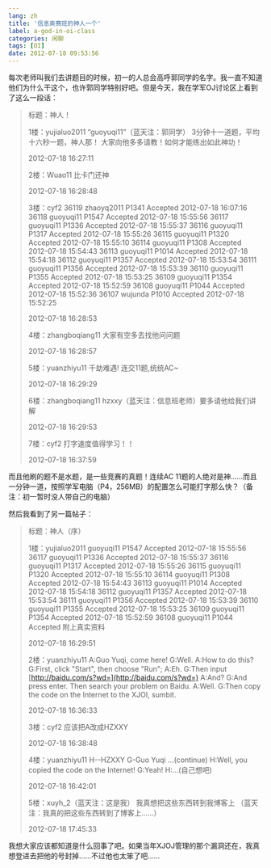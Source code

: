 ```yaml
---
lang: zh
title: '信息奥赛班的神人一个'
label: a-god-in-oi-class
categories: 闲聊
tags: [OI]
date: 2012-07-18 09:53:56
---
```

每次老师叫我们去讲题目的时候，初一的人总会高呼郭同学的名字。我一直不知道他们为什么干这个，也许郭同学特别好吧。但是今天，我在学军OJ讨论区上看到了这么一段话：

<blockquote>
标题：神人！

1楼：yujialuo2011
“guoyuqi11”（蓝天注：郭同学）
3分钟十一道题，平均十六秒一题，神人那！
大家向他多多请教！如何才能练出如此神功！

2012-07-18 16:27:11

2楼：Wuao11
比卡门还神

2012-07-18 16:28:48

3楼：cyf2
36119    zhaoyq2011 P1341 Accepted 2012-07-18 16:07:16
36118    guoyuqi11 P1547 Accepted 2012-07-18 15:55:56
36117    guoyuqi11 P1336 Accepted 2012-07-18 15:55:37
36116    guoyuqi11 P1317 Accepted 2012-07-18 15:55:26
36115    guoyuqi11 P1320 Accepted 2012-07-18 15:55:10
36114    guoyuqi11 P1308 Accepted 2012-07-18 15:54:43
36113    guoyuqi11 P1014 Accepted 2012-07-18 15:54:18
36112    guoyuqi11 P1357 Accepted 2012-07-18 15:53:54
36111    guoyuqi11 P1356 Accepted 2012-07-18 15:53:39
36110    guoyuqi11 P1355 Accepted 2012-07-18 15:53:25
36109    guoyuqi11 P1354 Accepted 2012-07-18 15:52:59
36108    guoyuqi11 P1044 Accepted 2012-07-18 15:52:36
36107    wujunda P1010 Accepted 2012-07-18 15:52:25

2012-07-18 16:28:53

4楼：zhangboqiang11
大家有空多去找他问问题

2012-07-18 16:28:57

5楼：yuanzhiyu11
千劫难遇!
连交11题,统统AC~

2012-07-18 16:29:29

6楼：zhangboqiang11
hzxxy（蓝天注：信息班老师）要多请他给我们讲解

2012-07-18 16:29:53

7楼：cyf2
打字速度值得学习！！

2012-07-18 16:37:59
</blockquote>

而且他刷的题不是水题，是一些竞赛的真题！连续AC 11题的人绝对是神……而且一分钟一道，按照学军电脑（P4，256MB）的配置怎么可能打字那么快？（备注：初一暂时没人带自己的电脑）

然后我看到了另一篇帖子：

<blockquote>
标题：神人（序）

1楼：yujialuo2011
guoyuqi11 P1547 Accepted 2012-07-18 15:55:56
36117 guoyuqi11 P1336 Accepted 2012-07-18 15:55:37
36116 guoyuqi11 P1317 Accepted 2012-07-18 15:55:26
36115 guoyuqi11 P1320 Accepted 2012-07-18 15:55:10
36114 guoyuqi11 P1308 Accepted 2012-07-18 15:54:43
36113 guoyuqi11 P1014 Accepted 2012-07-18 15:54:18
36112 guoyuqi11 P1357 Accepted 2012-07-18 15:53:54
36111 guoyuqi11 P1356 Accepted 2012-07-18 15:53:39
36110 guoyuqi11 P1355 Accepted 2012-07-18 15:53:25
36109 guoyuqi11 P1354 Accepted 2012-07-18 15:52:59
36108 guoyuqi11 P1044 Accepted
附上真实资料

2012-07-18 16:29:51

2楼：yuanzhiyu11
A:Guo Yuqi, come here!
G:Well.
A:How to do this?
G:First, click "Start", then choose "Run";
A:Eh.
G:Then input [http://baidu.com/s?wd=](http://baidu.com/s?wd=)
A:And?
G:And press enter. Then search your problem on Baidu.
A:Well.
G:Then copy the code on the Internet to the XJOI, sumbit.

2012-07-18 16:36:33

3楼：cyf2
应该把A改成HZXXY

2012-07-18 16:38:48

4楼：yuanzhiyu11
H--HZXXY G-Guo Yuqi
...(continue)
H:Well, you copied the code on the Internet!
G:Yeah!
H:...(自己想吧)

2012-07-18 16:42:01

5楼：xuyh_2（蓝天注：这是我）
我真想把这些东西转到我博客上
（蓝天注：我真的把这些东西转到了博客上……）

2012-07-18 17:45:33
</blockquote>

我想大家应该都知道是什么回事了吧。如果当年XJOJ管理的那个漏洞还在，我真想登进去把他的号封掉……不过他也太笨了吧……
